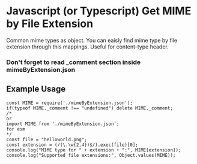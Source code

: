 # Javascript (or Typescript) Get MIME by File Extension
 Common mime types as object. You can eaisly find mime type by file extension through this mappings. Useful for content-type header.
### **Don't forget to read _comment section inside mimeByExtension.json**
## Example Usage
    const MIME = require('./mimeByExtension.json');
    if(typeof MIME._comment !== "undefined") delete MIME._comment;
    /* 
    or
    import MIME from './mimeByExtension.json';
    for esm
    */
    const file = "helloworld.png";
    const extension = (/(\.\w{2,4})$/).exec(file)[0];
    console.log("MIME type for " + extension + ":", MIME[extension]);
    console.log("Supported file extensions:", Object.values(MIME));

